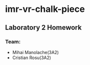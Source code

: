 # imr-vr-chalk-piece

## Laboratory 2 Homework

### Team:
  - Mihai Manolache(3A2)
  - Cristian Rosu(3A2)
